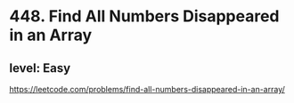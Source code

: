 # 448. Find All Numbers Disappeared in an Array
## level: Easy

https://leetcode.com/problems/find-all-numbers-disappeared-in-an-array/
